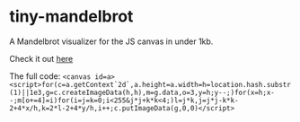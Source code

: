 # tiny-mandelbrot

A Mandelbrot visualizer for the JS canvas in under 1kb.

Check it out [here](https://missing-user.github.io/tiny-mandelbrot)

The full code:
``<canvas id=a><script>for(c=a.getContext`2d`,a.height=a.width=h=location.hash.substr(1)||1e3,g=c.createImageData(h,h),m=g.data,o=3,y=h;y--;)for(x=h;x--;m[o+=4]=i)for(i=j=k=0;i<255&j*j+k*k<4;)l=j*k,j=j*j-k*k-2+4*x/h,k=2*l-2+4*y/h,i++;c.putImageData(g,0,0)</script>``
